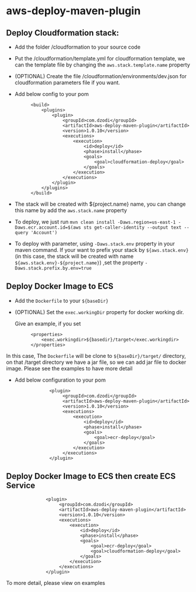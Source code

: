 # aws-deploy-maven-plugin

## Deploy Cloudformation stack:
- Add the folder /cloudformation to your source code
- Put the  /cloudformation/template.yml for cloudformation template, we can the template file by changing the `aws.stack.template.name` property  
- (OPTIONAL)  Create the file /cloudformation/environments/dev.json for cloudformation parameters file if you want.
- Add below config to your pom

            <build>
                <plugins>
                    <plugin>
                        <groupId>com.dzodi</groupId>
                        <artifactId>aws-deploy-maven-plugin</artifactId>
                        <version>1.0.10</version>
                        <executions>
                            <execution>
                                <id>deploy</id>
                                <phase>install</phase>
                                <goals>
                                    <goal>cloudformation-deploy</goal>
                                </goals>
                            </execution>
                        </executions>
                    </plugin>
                </plugins>
            </build>
 - The stack will be created with ${project.name} name, you can change this name by add the `aws.stack.name` property
 - To deploy, we just run `mvn clean install -Daws.region=us-east-1 -Daws.ecr.account.id=$(aws sts get-caller-identity --output text --query 'Account') `
 - To deploy with parameter, using `-Daws.stack.env` property in your maven command. If your want to prefix your stack by `${aws.stack.env}` (in this case, the stack will be created with name `${aws.stack.env}-${project.name}`) ,set the property `-Daws.stack.prefix.by.env=true`
 
## Deploy Docker Image to ECS
- Add the `Dockerfile` to your `${baseDir}`
- (OPTIONAL) Set the `exec.workingDir` property for docker working dir. 

  Give an example, if you set

            <properties>
                <exec.workingdir>${basedir}/target</exec.workingdir>
            </properties>

In this case, The `Dockerfile` will be clone to `${baseDir}/target/` directory, on that /target directory we have a jar file, so we can add jar file to docker image. Please see the examples to have more detail

- Add below configuration to your pom

                   <plugin>
                        <groupId>com.dzodi</groupId>
                        <artifactId>aws-deploy-maven-plugin</artifactId>
                        <version>1.0.10</version>
                        <executions>
                            <execution>
                                <id>deploy</id>
                                <phase>install</phase>
                                <goals>
                                    <goal>ecr-deploy</goal>
                                </goals>
                            </execution>
                        </executions>
                   </plugin>

## Deploy Docker Image to ECS then create ECS Service

                   <plugin>
                        <groupId>com.dzodi</groupId>
                        <artifactId>aws-deploy-maven-plugin</artifactId>
                        <version>1.0.10</version>
                        <executions>
                            <execution>
                                <id>deploy</id>
                                <phase>install</phase>
                                <goals>
                                    <goal>ecr-deploy</goal>
                                    <goal>cloudformation-deploy</goal>
                                </goals>
                            </execution>
                        </executions>
                   </plugin>

To more detail, please view on examples
